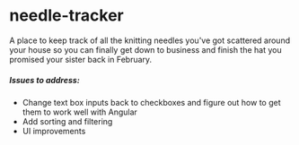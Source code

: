 # needle-tracker
A place to keep track of all the knitting needles you've got scattered around your house so you can finally get down 
to business and finish the hat you promised your sister back in February. 


##### Issues to address:
* Change text box inputs back to checkboxes and figure out how to get them to work well with Angular
* Add sorting and filtering
* UI improvements